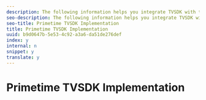 ```yaml
---
description: The following information helps you integrate TVSDK with the Nielsen SDK.
seo-description: The following information helps you integrate TVSDK with the Nielsen SDK.
seo-title: Primetime TVSDK Implementation
title: Primetime TVSDK Implementation
uuid: b9d0647b-5e53-4c92-a3a6-da51de276def
index: y
internal: n
snippet: y
translate: y
---
```


# Primetime TVSDK Implementation


